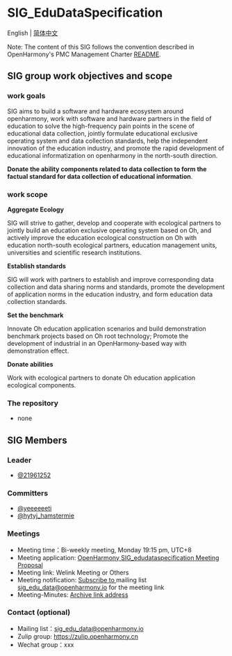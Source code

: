 # SIG_EduDataSpecification
English | [简体中文](./sig_edu_data_specification_cn.md)

Note: The content of this SIG follows the convention described in OpenHarmony's PMC Management Charter [README](/zh/pmc.md).

## SIG group work objectives and scope

### work goals
SIG aims to build a software and hardware ecosystem around openharmony, work with software and hardware partners in the field of education to solve the high-frequency pain points in the scene of educational data collection, jointly formulate educational exclusive operating system and data collection standards, help the independent innovation of the education industry, and promote the rapid development of educational informatization on openharmony in the north-south direction.

**Donate the ability components related to data collection to form the factual standard for data collection of educational information**.

### work scope
**Aggregate Ecology**

SIG will strive to gather, develop and cooperate with ecological partners to jointly build an education exclusive operating system based on Oh, and actively improve the education ecological construction on Oh with education north-south ecological partners, education management units, universities and scientific research institutions.

**Establish standards**

SIG will work with partners to establish and improve corresponding data collection and data sharing norms and standards, promote the development of application norms in the education industry, and form education data collection standards.

**Set the benchmark**

Innovate Oh education application scenarios and build demonstration benchmark projects based on Oh root technology; Promote the development of industrial in an OpenHarmony-based way with demonstration effect.

**Donate abilities**

Work with ecological partners to donate Oh education application ecological components.

### The repository
- none


## SIG Members

### Leader
- [@21961252](https://gitee.com/21961252)

### Committers
- [@yeeeeeeti](https://gitee.com/yeeeeeeti)
- [@hytyj_hamstermie](https://gitee.com/hytyj_hamstermie)

 ### Meetings
- Meeting time：Bi-weekly meeting, Monday 19:15 pm, UTC+8
- Meeting application: [OpenHarmony SIG_edudataspecification Meeting Proposal](https://shimo.im/sheets/tpcJktty9Pvpp9c8/MODOC/)
- Meeting link: Welink Meeting or Others
- Meeting notification: [Subscribe to ](https://lists.openatom.io/postorius/lists/sig_edu_data.openharmony.io/) mailing list sig_edu_data@openharmony.io for the meeting link
- Meeting-Minutes: [Archive link address](https://gitee.com/openharmony-sig/sig-content/tree/master/edu_data_specification/meetings)

### Contact (optional)

- Mailing list：sig_edu_data@openharmony.io
- Zulip group: https://zulip.openharmony.cn
- Wechat group：xxx
